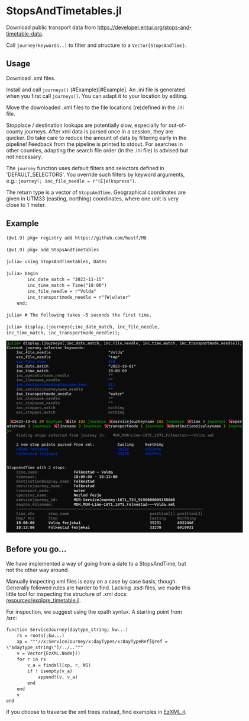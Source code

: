# StopsAndTimetables.jl
Download public transport data from https://developer.entur.org/stops-and-timetable-data. 

Call `journey(keywords..)` to filter and structure to a `Vector{StopsAndTime}`.

## Usage
Download .xml files. 

Install and call `journeys()` (#Example)[#Example]. An .ini file is generated when you first call `journeys()`. You can adapt it to your location by editing. 

Move the downloaded .xml files to the file locations (re)defined in the .ini file.

Stopplace / destination lookups are potentially slow, especially for out-of-county journeys. After xml data is parsed once in a session, they are quicker. Do take
care to reduce the amount of data by filtering early in the pipeline! Feedback from the pipeline is printed to stdout. For searches in other counties,
adapting the search file order (in the .ini file) is advised but not necessary.

The `journey` function uses default filters and selectors defined in 'DEFAULT_SELECTORS'. You override such filters
by keyword arguments, e.g.: `journey(; inc_file_needle = r"(E|e)kspress")`. 

The return type is a vector of `StopsAndTime`. Geographical coordinates are given in UTM33 (easting, northing) coordinates, where one unit is very close to 1 meter.

## Example

```
(@v1.9) pkg> registry add https://github.com/hustf/M8

(@v1.9) pkg> add StopsAndTimeTables

julia> using StopsAndTimetables, Dates

julia> begin
        inc_date_match = "2023-11-15"
        inc_time_match = Time("18:00")
        inc_file_needle = r"Volda"
        inc_transportmode_needle = r"(W|w)ater"
    end;

julia> # The following takes ~5 seconds the first time.

julia> display.(journeys(;inc_date_match, inc_file_needle, inc_time_match, inc_transportmode_needle));

```
<img src="resources/example.png" alt = "repl" style="display: inline-block; margin: 0 auto; max-width: 640px">

## Before you go...

We have implemented a way of going from a date to a StopsAndTime, but not the other way around.

Manually inspecting xml files is easy on a case by case basis, though. Generally followed rules are harder to find. Lacking .xsd-files, we made this little tool for inspecting the structure of .xml docs: [resources/explore_timetable.jl](resources/explore_xml.jl).

For inspection, we suggest using the xpath syntax. A starting point from /src:

```
function ServiceJourney(daytype_string; kw...)
    rs = roots(;kw...)
    xp = """//x:ServiceJourney/x:dayTypes/x:DayTypeRef[@ref = \"$daytype_string\"]/../.."""
    v = Vector{EzXML.Node}()
    for r in rs
        v_a = findall(xp, r, NS)
        if ! isempty(v_a)
            append!(v, v_a)
        end
    end
    v
end
```

If you choose to traverse the xml trees instead, find examples in [EzXML.jl](https://github.com/JuliaIO/EzXML.jl).